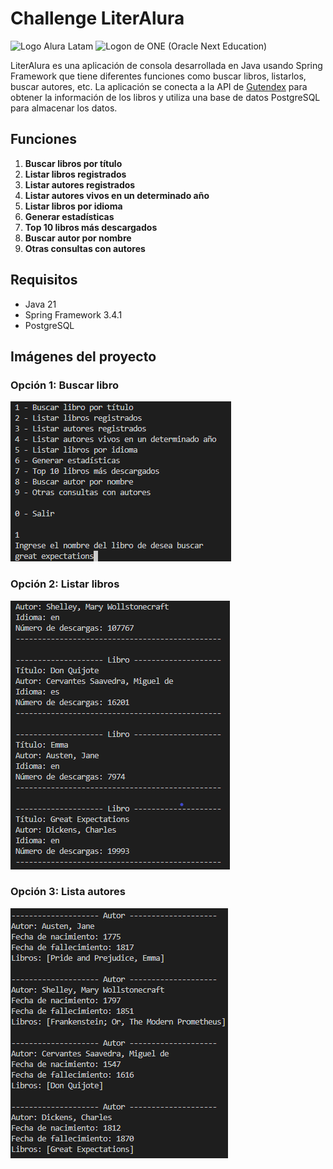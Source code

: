 # Challenge LiterAlura

![Logo Alura Latam](https://app.aluracursos.com/assets/images/logos/logo-aluraespanhol.svg) ![Logon de ONE (Oracle Next Education)](https://cdn2.gnarususercontent.com.br/6/449886/e4621638-6168-4948-a623-76dcfdefd99c.png)

LiterAlura es una aplicación de consola desarrollada en Java usando Spring Framework que tiene diferentes funciones como buscar libros, listarlos, buscar autores, etc. La aplicación se conecta a la API de [Gutendex](https://gutendex.com/) para obtener la información de los libros y utiliza una base de datos PostgreSQL para almacenar los datos.

## Funciones
1. **Buscar libros por título**
2. **Listar libros registrados**
3. **Listar autores registrados**
4. **Listar autores vivos en un determinado año**
5. **Listar libros por idioma**
6. **Generar estadísticas**
7. **Top 10 libros más descargados**
8. **Buscar autor por nombre**
9. **Otras consultas con autores**

## Requisitos
- Java 21
- Spring Framework 3.4.1
- PostgreSQL

## Imágenes del proyecto
### Opción 1: Buscar libro
![image](src/main/resources/static/images/menu-opcion-1.png)

### Opción 2: Listar libros
![image](src/main/resources/static/images/menu-opcion-2.png)

### Opción 3: Lista autores
![image](src/main/resources/static/images/menu-opcion-3.png)
